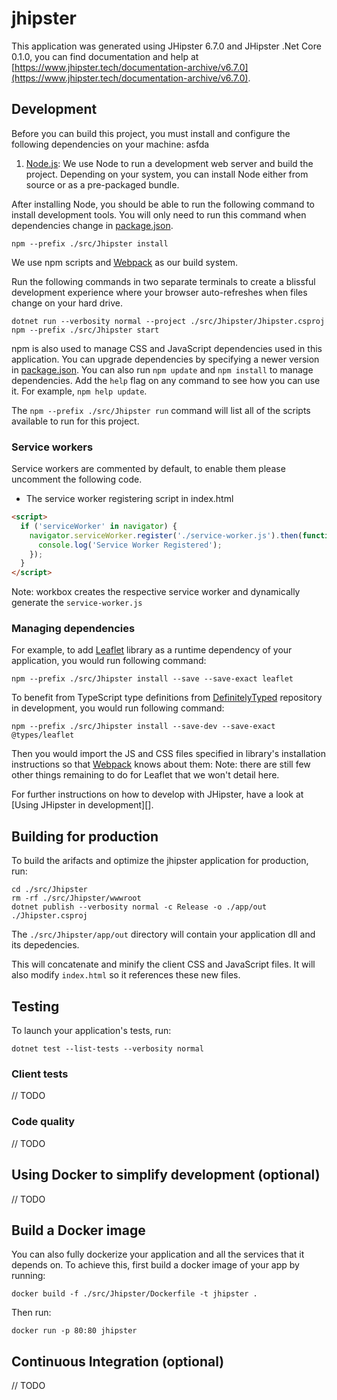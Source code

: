 # jhipster

This application was generated using JHipster 6.7.0 and JHipster .Net Core 0.1.0, you can find documentation and help at [https://www.jhipster.tech/documentation-archive/v6.7.0](https://www.jhipster.tech/documentation-archive/v6.7.0).

## Development

Before you can build this project, you must install and configure the following dependencies on your machine:
asfda

1. [Node.js][]: We use Node to run a development web server and build the project.
   Depending on your system, you can install Node either from source or as a pre-packaged bundle.

After installing Node, you should be able to run the following command to install development tools.
You will only need to run this command when dependencies change in [package.json](package.json).

    npm --prefix ./src/Jhipster install

We use npm scripts and [Webpack][] as our build system.

Run the following commands in two separate terminals to create a blissful development experience where your browser
auto-refreshes when files change on your hard drive.

    dotnet run --verbosity normal --project ./src/Jhipster/Jhipster.csproj
    npm --prefix ./src/Jhipster start

npm is also used to manage CSS and JavaScript dependencies used in this application. You can upgrade dependencies by
specifying a newer version in [package.json](package.json). You can also run `npm update` and `npm install` to manage dependencies.
Add the `help` flag on any command to see how you can use it. For example, `npm help update`.

The `npm --prefix ./src/Jhipster run` command will list all of the scripts available to run for this project.

### Service workers

Service workers are commented by default, to enable them please uncomment the following code.

- The service worker registering script in index.html

```html
<script>
  if ('serviceWorker' in navigator) {
    navigator.serviceWorker.register('./service-worker.js').then(function() {
      console.log('Service Worker Registered');
    });
  }
</script>
```

Note: workbox creates the respective service worker and dynamically generate the `service-worker.js`

### Managing dependencies

For example, to add [Leaflet][] library as a runtime dependency of your application, you would run following command:

    npm --prefix ./src/Jhipster install --save --save-exact leaflet

To benefit from TypeScript type definitions from [DefinitelyTyped][] repository in development, you would run following command:

    npm --prefix ./src/Jhipster install --save-dev --save-exact @types/leaflet

Then you would import the JS and CSS files specified in library's installation instructions so that [Webpack][] knows about them:
Note: there are still few other things remaining to do for Leaflet that we won't detail here.

For further instructions on how to develop with JHipster, have a look at [Using JHipster in development][].

## Building for production

To build the arifacts and optimize the jhipster application for production, run:

    cd ./src/Jhipster
    rm -rf ./src/Jhipster/wwwroot
    dotnet publish --verbosity normal -c Release -o ./app/out ./Jhipster.csproj

The `./src/Jhipster/app/out` directory will contain your application dll and its depedencies.

This will concatenate and minify the client CSS and JavaScript files. It will also modify `index.html` so it references these new files.

## Testing

To launch your application's tests, run:

    dotnet test --list-tests --verbosity normal

### Client tests

// TODO

### Code quality

// TODO

## Using Docker to simplify development (optional)

// TODO

## Build a Docker image

You can also fully dockerize your application and all the services that it depends on. To achieve this, first build a docker image of your app by running:

    docker build -f ./src/Jhipster/Dockerfile -t jhipster .

Then run:

    docker run -p 80:80 jhipster

## Continuous Integration (optional)

// TODO

[node.js]: https://nodejs.org/
[yarn]: https://yarnpkg.org/
[webpack]: https://webpack.github.io/
[angular cli]: https://cli.angular.io/
[browsersync]: http://www.browsersync.io/
[jest]: https://facebook.github.io/jest/
[jasmine]: http://jasmine.github.io/2.0/introduction.html
[protractor]: https://angular.github.io/protractor/
[leaflet]: http://leafletjs.com/
[definitelytyped]: http://definitelytyped.org/
